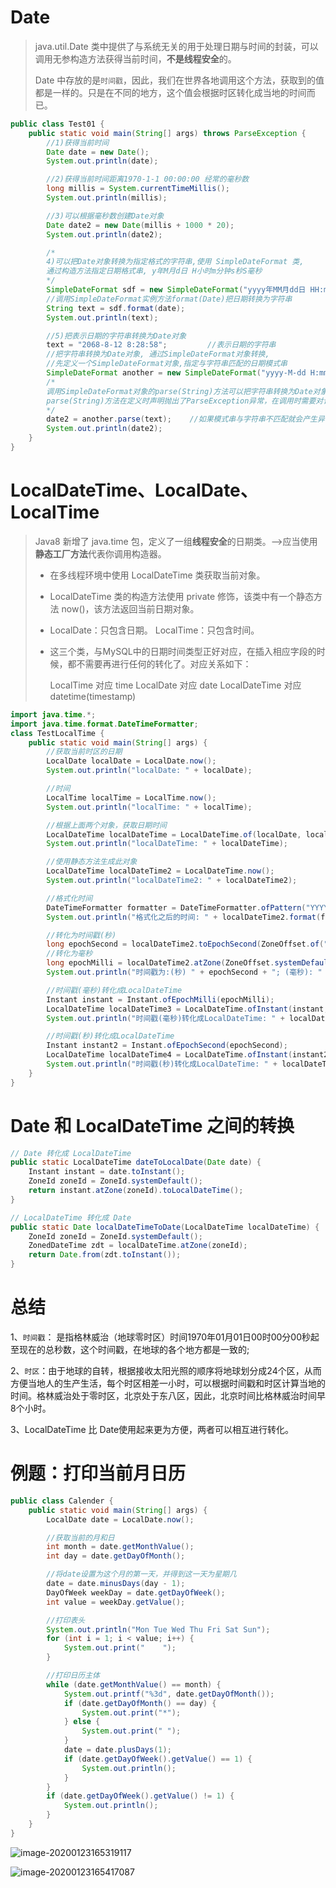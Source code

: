 # Date

> java.util.Date 类中提供了与系统无关的用于处理日期与时间的封装，可以调用无参构造方法获得当前时间，**不是线程安全**的。
>
> Date 中存放的是`时间戳`，因此，我们在世界各地调用这个方法，获取到的值都是一样的。只是在不同的地方，这个值会根据时区转化成当地的时间而已。

```java
public class Test01 {
    public static void main(String[] args) throws ParseException {
        //1)获得当前时间
        Date date = new Date();
        System.out.println(date);

        //2)获得当前时间距离1970-1-1 00:00:00 经常的毫秒数
        long millis = System.currentTimeMillis();
        System.out.println(millis);

        //3)可以根据毫秒数创建Date对象
        Date date2 = new Date(millis + 1000 * 20);
        System.out.println(date2);

        /*
        4)可以把Date对象转换为指定格式的字符串,使用 SimpleDateFormat 类, 
        通过构造方法指定日期格式串, y年M月d日 H小时m分钟s秒S毫秒
        */
        SimpleDateFormat sdf = new SimpleDateFormat("yyyy年MM月dd日 HH:mm:ss");
        //调用SimpleDateFormat实例方法format(Date)把日期转换为字符串
        String text = sdf.format(date);
        System.out.println(text);

        //5)把表示日期的字符串转换为Date对象
        text = "2068-8-12 8:28:58";         //表示日期的字符串
        //把字符串转换为Date对象, 通过SimpleDateFormat对象转换, 
        //先定义一个SimpleDateFormat对象,指定与字符串匹配的日期模式串
        SimpleDateFormat another = new SimpleDateFormat("yyyy-M-dd H:mm:ss");
        /*
        调用SimpleDateFormat对象的parse(String)方法可以把字符串转换为Date对象, 
        parse(String)方法在定义时声明抛出了ParseException异常，在调用时需要对该异常进行预处理,
        */
        date2 = another.parse(text);    //如果模式串与字符串不匹配就会产生异常
        System.out.println(date2);
    }
}
```

# LocalDateTime、LocalDate、LocalTime

> Java8 新增了 java.time 包，定义了一组**线程安全**的日期类。—>应当使用**静态工厂方法**代表你调用构造器。
>
> - 在多线程环境中使用 LocalDateTime 类获取当前对象。
>
> - LocalDateTime 类的构造方法使用 private 修饰，该类中有一个静态方法 now()，该方法返回当前日期对象。
>
> - LocalDate：只包含日期。 LocalTime：只包含时间。
>
> - 这三个类，与MySQL中的日期时间类型正好对应，在插入相应字段的时候，都不需要再进行任何的转化了。对应关系如下：
>
> 	   LocalTime  对应  time
> 	   LocalDate  对应  date
> 	   LocalDateTime  对应  datetime(timestamp)

```java
import java.time.*;
import java.time.format.DateTimeFormatter;
class TestLocalTime {
    public static void main(String[] args) {
        //获取当前时区的日期
        LocalDate localDate = LocalDate.now();
        System.out.println("localDate: " + localDate);

        //时间
        LocalTime localTime = LocalTime.now();
        System.out.println("localTime: " + localTime);

        //根据上面两个对象，获取日期时间
        LocalDateTime localDateTime = LocalDateTime.of(localDate, localTime);
        System.out.println("localDateTime: " + localDateTime);

        //使用静态方法生成此对象
        LocalDateTime localDateTime2 = LocalDateTime.now();
        System.out.println("localDateTime2: " + localDateTime2);

        //格式化时间
        DateTimeFormatter formatter = DateTimeFormatter.ofPattern("YYYY-MM-dd HH:mm:ss");
        System.out.println("格式化之后的时间: " + localDateTime2.format(formatter));

        //转化为时间戳(秒)
        long epochSecond = localDateTime2.toEpochSecond(ZoneOffset.of("+8"));
        //转化为毫秒
        long epochMilli = localDateTime2.atZone(ZoneOffset.systemDefault()).toInstant().toEpochMilli();
        System.out.println("时间戳为:(秒) " + epochSecond + "; (毫秒): " + epochMilli);

        //时间戳(毫秒)转化成LocalDateTime
        Instant instant = Instant.ofEpochMilli(epochMilli);
        LocalDateTime localDateTime3 = LocalDateTime.ofInstant(instant, ZoneOffset.systemDefault());
        System.out.println("时间戳(毫秒)转化成LocalDateTime: " + localDateTime3.format(formatter));

        //时间戳(秒)转化成LocalDateTime
        Instant instant2 = Instant.ofEpochSecond(epochSecond);
        LocalDateTime localDateTime4 = LocalDateTime.ofInstant(instant2, ZoneOffset.systemDefault());
        System.out.println("时间戳(秒)转化成LocalDateTime: " + localDateTime4.format(formatter));
    }
}
```

# Date 和 LocalDateTime 之间的转换

```java
// Date 转化成 LocalDateTime
public static LocalDateTime dateToLocalDate(Date date) {
	Instant instant = date.toInstant();
	ZoneId zoneId = ZoneId.systemDefault();
	return instant.atZone(zoneId).toLocalDateTime();
}

// LocalDateTime 转化成 Date
public static Date localDateTimeToDate(LocalDateTime localDateTime) {
	ZoneId zoneId = ZoneId.systemDefault();
	ZonedDateTime zdt = localDateTime.atZone(zoneId);
	return Date.from(zdt.toInstant());
}
```



# 总结

1、`时间戳`： 是指格林威治（地球零时区）时间1970年01月01日00时00分00秒起至现在的总秒数，这个时间戳，在地球的各个地方都是一致的;

2、`时区`：由于地球的自转，根据接收太阳光照的顺序将地球划分成24个区，从而方便当地人的生产生活，每个时区相差一小时，可以根据时间戳和时区计算当地的时间。格林威治处于零时区，北京处于东八区，因此，北京时间比格林威治时间早8个小时。

3、LocalDateTime 比 Date使用起来更为方便，两者可以相互进行转化。



# 例题：打印当前月日历

```java
public class Calender {
    public static void main(String[] args) {
        LocalDate date = LocalDate.now();

        //获取当前的月和日
        int month = date.getMonthValue();
        int day = date.getDayOfMonth();

        //将date设置为这个月的第一天，并得到这一天为星期几
        date = date.minusDays(day - 1);
        DayOfWeek weekDay = date.getDayOfWeek();
        int value = weekDay.getValue();

        //打印表头
        System.out.println("Mon Tue Wed Thu Fri Sat Sun");
        for (int i = 1; i < value; i++) {
            System.out.print("    ");
        }

        //打印日历主体
        while (date.getMonthValue() == month) {
            System.out.printf("%3d", date.getDayOfMonth());
            if (date.getDayOfMonth() == day) {
                System.out.print("*");
            } else {
                System.out.print(" ");
            }
            date = date.plusDays(1);
            if (date.getDayOfWeek().getValue() == 1) {
                System.out.println();
            }
        }
        if (date.getDayOfWeek().getValue() != 1) {
            System.out.println();
        }
    }
}
```

![image-20200123165319117](https://tva1.sinaimg.cn/large/006tNbRwly1gb6lio5pgrj31kw0pzdms.jpg)

![image-20200123165417087](https://tva1.sinaimg.cn/large/006tNbRwly1gb6liu6gdgj32ja0qib2a.jpg)